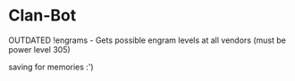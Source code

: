 # Clan-Bot
OUTDATED
!engrams - Gets possible engram levels at all vendors (must be power level 305)

saving for memories :')
